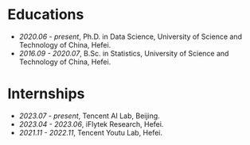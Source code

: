 
# Educations
- *2020.06 - present*, Ph.D. in Data Science, University of Science and Technology of China, Hefei.
- *2016.09 - 2020.07*, B.Sc. in Statistics, University of Science and Technology of China, Hefei.

# Internships
- *2023.07 - present*, Tencent AI Lab, Beijing.
- *2023.04 - 2023.06*, iFlytek Research, Hefei.
- *2021.11 - 2022.11*, Tencent Youtu Lab, Hefei.
